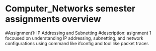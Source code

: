 # Computer_Networks semester assignments overview

#Assignment1: IP Addressing and Subnetting
#description: asignment 1 focoused on understanding IP addressing, subnetting, and network configurations using command like ifconfig and tool like packet tracer.


